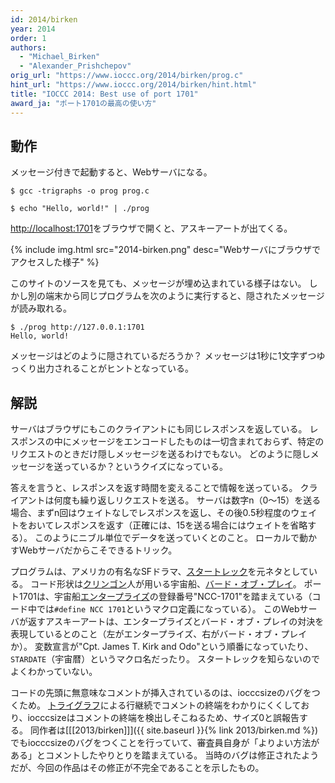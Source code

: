 ```yaml
---
id: 2014/birken
year: 2014
order: 1
authors:
  - "Michael_Birken"
  - "Alexander_Prishchepov"
orig_url: "https://www.ioccc.org/2014/birken/prog.c"
hint_url: "https://www.ioccc.org/2014/birken/hint.html"
title: "IOCCC 2014: Best use of port 1701"
award_ja: "ポート1701の最高の使い方"
---
```


## 動作

メッセージ付きで起動すると、Webサーバになる。

```
$ gcc -trigraphs -o prog prog.c

$ echo "Hello, world!" | ./prog
```

[http://localhost:1701](http://localhost:1701)をブラウザで開くと、アスキーアートが出てくる。

{% include img.html src="2014-birken.png" desc="Webサーバにブラウザでアクセスした様子" %}

このサイトのソースを見ても、メッセージが埋め込まれている様子はない。
しかし別の端末から同じプログラムを次のように実行すると、隠されたメッセージが読み取れる。

```
$ ./prog http://127.0.0.1:1701
Hello, world!
```

メッセージはどのように隠されているだろうか？
メッセージは1秒に1文字ずつゆっくり出力されることがヒントとなっている。

## 解説

サーバはブラウザにもこのクライアントにも同じレスポンスを返している。
レスポンスの中にメッセージをエンコードしたものは一切含まれておらず、特定のリクエストのときだけ隠しメッセージを送るわけでもない。
どのように隠しメッセージを送っているか？というクイズになっている。

答えを言うと、レスポンスを返す時間を変えることで情報を送っている。
クライアントは何度も繰り返しリクエストを送る。
サーバは数字n（0～15）を送る場合、まずn回はウェイトなしでレスポンスを返し、その後0.5秒程度のウェイトをおいてレスポンスを返す（正確には、15を送る場合にはウェイトを省略する）。
このようにニブル単位でデータを送っていくとのこと。
ローカルで動かすWebサーバだからこそできるトリック。

プログラムは、アメリカの有名なSFドラマ、[スタートレック](https://ja.wikipedia.org/wiki/%E3%82%B9%E3%82%BF%E3%83%BC%E3%83%88%E3%83%AC%E3%83%83%E3%82%AF)を元ネタとしている。
コード形状は[クリンゴン](https://ja.wikipedia.org/wiki/%E3%82%AF%E3%83%AA%E3%83%B3%E3%82%B4%E3%83%B3%E4%BA%BA)人が用いる宇宙船、[バード・オブ・プレイ](https://ja.wikipedia.org/wiki/%E3%83%90%E3%83%BC%E3%83%89%E3%83%BB%E3%82%AA%E3%83%96%E3%83%BB%E3%83%97%E3%83%AC%E3%82%A4)。
ポート1701は、宇宙船[エンタープライズ](https://ja.wikipedia.org/wiki/%E3%82%A8%E3%83%B3%E3%82%BF%E3%83%BC%E3%83%97%E3%83%A9%E3%82%A4%E3%82%BA_%28%E3%82%B9%E3%82%BF%E3%83%BC%E3%83%88%E3%83%AC%E4%83%83%E3%82%AF%29)の登録番号"NCC-1701"を踏まえている（コード中では`#define NCC 1701`というマクロ定義になっている）。
このWebサーバが返すアスキーアートは、エンタープライズとバード・オブ・プレイの対決を表現しているとのこと（左がエンタープライズ、右がバード・オブ・プレイか）。
変数宣言が"Cpt. James T. Kirk and Odo"という順番になっていたり、`STARDATE`（宇宙暦）というマクロ名だったり。
スタートレックを知らないのでよくわかっていない。

コードの先頭に無意味なコメントが挿入されているのは、iocccsizeのバグをつくため。
[トライグラフ](https://ja.wikipedia.org/wiki/%E3%83%88%E3%83%A9%E3%82%A4%E3%82%B0%E3%83%A9%E3%83%95)による行継続でコメントの終端をわかりにくくしており、iocccsizeはコメントの終端を検出しそこねるため、サイズ0と誤報告する。
同作者は[[[2013/birken]]]({{ site.baseurl }}{% link 2013/birken.md %})でもiocccsizeのバグをつくことを行っていて、審査員自身が「よりよい方法がある」とコメントしたやりとりを踏まえている。
当時のバグは修正されたようだが、今回の作品はその修正が不完全であることを示したもの。
